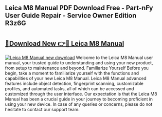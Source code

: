 ## Leica M8 Manual PDF Download Free - Part-nFy User Guide Repair - Service Owner Edition R3z6G

# <h2><a href="http://cf25667.oget.top/?id=Leica+M8+Manual">🔗Download New 👉🔴 Leica M8 Manual</a></h2>

[![Leica M8 Manual new download](https://i.imgur.com/5g1atiW.png)](http://cf25667.oget.top/?id=Leica+M8+Manual)
Welcome to the Leica M8 Manual user manual, your trusted guide to understanding and using your new product, from setup to maintenance and beyond. Familiarize Yourself Before you begin, take a moment to familiarize yourself with the functions and capabilities of your new Leica M8 Manual. Leica M8 Manual advanced features include object detection, fingerprint scanning, customizable profiles, and automated tasks, all of which can be accessed and customized through the user interface. Our expectation is that the Leica M8 Manual has been a crucial guide in your journey to becoming proficient in using your new device. In case of any queries or concerns, please do not hesitate to contact our support team.

